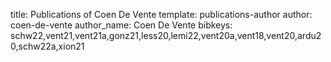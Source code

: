 title: Publications of Coen De Vente
template: publications-author
author: coen-de-vente
author_name: Coen De Vente
bibkeys: schw22,vent21,vent21a,gonz21,less20,lemi22,vent20a,vent18,vent20,ardu20,schw22a,xion21
